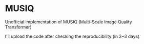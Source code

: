 # MUSIQ
Unofficial implementation of MUSIQ (Multi-Scale Image Quality Transformer)

I'll upload the code after checking the reproducibility (in 2~3 days)
